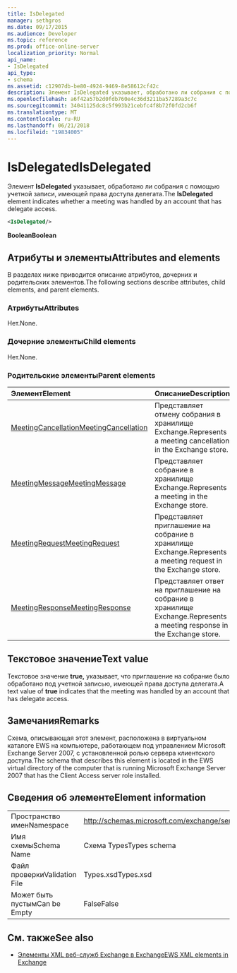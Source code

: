 ```yaml
---
title: IsDelegated
manager: sethgros
ms.date: 09/17/2015
ms.audience: Developer
ms.topic: reference
ms.prod: office-online-server
localization_priority: Normal
api_name:
- IsDelegated
api_type:
- schema
ms.assetid: c12907db-be80-4924-9469-8e58612cf42c
description: Элемент IsDelegated указывает, обработано ли собрания с помощью учетной записи, имеющей права доступа делегата.
ms.openlocfilehash: a6f42a57b2d0fdb760e4c36d3211ba57289a3c7c
ms.sourcegitcommit: 34041125dc8c5f993b21cebfc4f8b72f0fd2cb6f
ms.translationtype: MT
ms.contentlocale: ru-RU
ms.lasthandoff: 06/21/2018
ms.locfileid: "19834005"
---
```

# <a name="isdelegated"></a><span data-ttu-id="0c84d-103">IsDelegated</span><span class="sxs-lookup"><span data-stu-id="0c84d-103">IsDelegated</span></span>

<span data-ttu-id="0c84d-104">Элемент **IsDelegated** указывает, обработано ли собрания с помощью учетной записи, имеющей права доступа делегата.</span><span class="sxs-lookup"><span data-stu-id="0c84d-104">The **IsDelegated** element indicates whether a meeting was handled by an account that has delegate access.</span></span> 
  
```xml
<IsDelegated/>
```

 <span data-ttu-id="0c84d-105">**Boolean**</span><span class="sxs-lookup"><span data-stu-id="0c84d-105">**Boolean**</span></span>
## <a name="attributes-and-elements"></a><span data-ttu-id="0c84d-106">Атрибуты и элементы</span><span class="sxs-lookup"><span data-stu-id="0c84d-106">Attributes and elements</span></span>

<span data-ttu-id="0c84d-107">В разделах ниже приводится описание атрибутов, дочерних и родительских элементов.</span><span class="sxs-lookup"><span data-stu-id="0c84d-107">The following sections describe attributes, child elements, and parent elements.</span></span>
  
### <a name="attributes"></a><span data-ttu-id="0c84d-108">Атрибуты</span><span class="sxs-lookup"><span data-stu-id="0c84d-108">Attributes</span></span>

<span data-ttu-id="0c84d-109">Нет.</span><span class="sxs-lookup"><span data-stu-id="0c84d-109">None.</span></span>
  
### <a name="child-elements"></a><span data-ttu-id="0c84d-110">Дочерние элементы</span><span class="sxs-lookup"><span data-stu-id="0c84d-110">Child elements</span></span>

<span data-ttu-id="0c84d-111">Нет.</span><span class="sxs-lookup"><span data-stu-id="0c84d-111">None.</span></span>
  
### <a name="parent-elements"></a><span data-ttu-id="0c84d-112">Родительские элементы</span><span class="sxs-lookup"><span data-stu-id="0c84d-112">Parent elements</span></span>

|<span data-ttu-id="0c84d-113">**Элемент**</span><span class="sxs-lookup"><span data-stu-id="0c84d-113">**Element**</span></span>|<span data-ttu-id="0c84d-114">**Описание**</span><span class="sxs-lookup"><span data-stu-id="0c84d-114">**Description**</span></span>|
|:-----|:-----|
|[<span data-ttu-id="0c84d-115">MeetingCancellation</span><span class="sxs-lookup"><span data-stu-id="0c84d-115">MeetingCancellation</span></span>](meetingcancellation.md) <br/> |<span data-ttu-id="0c84d-116">Представляет отмену собрания в хранилище Exchange.</span><span class="sxs-lookup"><span data-stu-id="0c84d-116">Represents a meeting cancellation in the Exchange store.</span></span>  <br/> |
|[<span data-ttu-id="0c84d-117">MeetingMessage</span><span class="sxs-lookup"><span data-stu-id="0c84d-117">MeetingMessage</span></span>](meetingmessage.md) <br/> |<span data-ttu-id="0c84d-118">Представляет собрание в хранилище Exchange.</span><span class="sxs-lookup"><span data-stu-id="0c84d-118">Represents a meeting in the Exchange store.</span></span>  <br/> |
|[<span data-ttu-id="0c84d-119">MeetingRequest</span><span class="sxs-lookup"><span data-stu-id="0c84d-119">MeetingRequest</span></span>](meetingrequest.md) <br/> |<span data-ttu-id="0c84d-120">Представляет приглашение на собрание в хранилище Exchange.</span><span class="sxs-lookup"><span data-stu-id="0c84d-120">Represents a meeting request in the Exchange store.</span></span>  <br/> |
|[<span data-ttu-id="0c84d-121">MeetingResponse</span><span class="sxs-lookup"><span data-stu-id="0c84d-121">MeetingResponse</span></span>](meetingresponse.md) <br/> |<span data-ttu-id="0c84d-122">Представляет ответ на приглашение на собрание в хранилище Exchange.</span><span class="sxs-lookup"><span data-stu-id="0c84d-122">Represents a meeting response in the Exchange store.</span></span>  <br/> |
   
## <a name="text-value"></a><span data-ttu-id="0c84d-123">Текстовое значение</span><span class="sxs-lookup"><span data-stu-id="0c84d-123">Text value</span></span>

<span data-ttu-id="0c84d-124">Текстовое значение **true,** указывает, что приглашение на собрание было обработано под учетной записью, имеющей права доступа делегата.</span><span class="sxs-lookup"><span data-stu-id="0c84d-124">A text value of **true** indicates that the meeting was handled by an account that has delegate access.</span></span> 
  
## <a name="remarks"></a><span data-ttu-id="0c84d-125">Замечания</span><span class="sxs-lookup"><span data-stu-id="0c84d-125">Remarks</span></span>

<span data-ttu-id="0c84d-126">Схема, описывающая этот элемент, расположена в виртуальном каталоге EWS на компьютере, работающем под управлением Microsoft Exchange Server 2007, с установленной ролью сервера клиентского доступа.</span><span class="sxs-lookup"><span data-stu-id="0c84d-126">The schema that describes this element is located in the EWS virtual directory of the computer that is running Microsoft Exchange Server 2007 that has the Client Access server role installed.</span></span>
  
## <a name="element-information"></a><span data-ttu-id="0c84d-127">Сведения об элементе</span><span class="sxs-lookup"><span data-stu-id="0c84d-127">Element information</span></span>

|||
|:-----|:-----|
|<span data-ttu-id="0c84d-128">Пространство имен</span><span class="sxs-lookup"><span data-stu-id="0c84d-128">Namespace</span></span>  <br/> |http://schemas.microsoft.com/exchange/services/2006/types  <br/> |
|<span data-ttu-id="0c84d-129">Имя схемы</span><span class="sxs-lookup"><span data-stu-id="0c84d-129">Schema Name</span></span>  <br/> |<span data-ttu-id="0c84d-130">Схема Types</span><span class="sxs-lookup"><span data-stu-id="0c84d-130">Types schema</span></span>  <br/> |
|<span data-ttu-id="0c84d-131">Файл проверки</span><span class="sxs-lookup"><span data-stu-id="0c84d-131">Validation File</span></span>  <br/> |<span data-ttu-id="0c84d-132">Types.xsd</span><span class="sxs-lookup"><span data-stu-id="0c84d-132">Types.xsd</span></span>  <br/> |
|<span data-ttu-id="0c84d-133">Может быть пустым</span><span class="sxs-lookup"><span data-stu-id="0c84d-133">Can be Empty</span></span>  <br/> |<span data-ttu-id="0c84d-134">False</span><span class="sxs-lookup"><span data-stu-id="0c84d-134">False</span></span>  <br/> |
   
## <a name="see-also"></a><span data-ttu-id="0c84d-135">См. также</span><span class="sxs-lookup"><span data-stu-id="0c84d-135">See also</span></span>



- [<span data-ttu-id="0c84d-136">Элементы XML веб-служб Exchange в Exchange</span><span class="sxs-lookup"><span data-stu-id="0c84d-136">EWS XML elements in Exchange</span></span>](ews-xml-elements-in-exchange.md)

